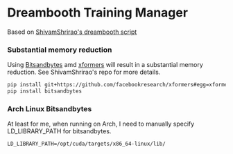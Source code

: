 # Dreambooth Training Manager
Based on [ShivamShrirao's dreambooth script](https://github.com/ShivamShrirao/diffusers/tree/main/examples/dreambooth)

### Substantial memory reduction
Using [Bitsandbytes](https://github.com/TimDettmers/bitsandbytes) amd [xformers](https://github.com/facebookresearch/xformers) will result in a substantial memory reduction. See ShivamShrirao's repo for more details.
```bash
pip install git+https://github.com/facebookresearch/xformers#egg=xformers
pip install bitsandbytes
```

### Arch Linux Bitsandbytes
At least for me, when running on Arch, I need to manually specify LD_LIBRARY_PATH for bitsandbytes.
```
LD_LIBRARY_PATH=/opt/cuda/targets/x86_64-linux/lib/
```
